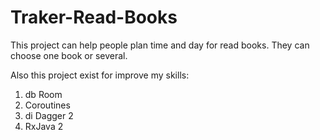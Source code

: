# Traker-Read-Books

This project can help people plan time and day for read books. They can choose one book or several.


Also this project exist for improve my skills:
  1) db Room
  2) Coroutines
  3) di Dagger 2
  4) RxJava 2
